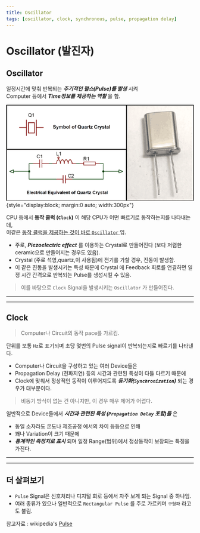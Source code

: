 ```yaml
---
title: Oscillator
tags: [oscillator, clock, synchronous, pulse, propagation delay]
---
```

# Oscillator (발진자)

## Oscillator

일정시간에 맞춰 반복되는 ***주기적인 펄스(Pulse)를 발생*** 시켜  
Computer 등에서 ***Time정보를 제공하는 역할*** 을 함.  

![Oscillator](img/Quartz-Crystal-Oscillator.png){style="display:block; margin:0 auto; width:300px"}

CPU 등에서 **동작 클럭 (`Clock`)** 이 해당 CPU가 어떤 빠르기로 동작하는지를 나타내는데,  
이같은 <u>동작 클럭을 제공하는 것이 바로 `Oscillator` </u>임.  

* 주로, ***Piezoelectric effect*** 를 이용하는 Crystal로 만들어진다 (보다 저렴한 ceramic으로 만들어지는 경우도 있음). 
* Crystal (주로 석영,quartz,이 사용됨)에 전기를 가할 경우, 진동이 발생함.
* 이 같은 진동을 발생시키는 특성 때문에 Crystal 에 Feedback 회로를 연결하면 일정 시간 간격으로 반복되는 Pulse를 생성시킬 수 있음.

> 이를 바탕으로 `Clock` Signal을 발생시키는 `Oscillator` 가 만들어진다.  

---

---

## Clock 

> Computer나 Circuit의 동작 pace를 가르킴. 

단위를 보통 `Hz`로 표기되며 초당 몇번의 Pulse signal이 반복되는지로 빠르기를 나타낸다.  

* Computer나 Circuit을 구성하고 있는 여러 Device들은 
* Propagation Delay (전파지연) 등의 시간과 관련된 특성이 다들 다르기 때문에 
* Clock에 맞춰서 정상적인 동작이 이루어지도록 ***동기화(`Synchronization`)*** 되는 경우가 대부분이다. 

> 비동기 방식이 없는 건 아니지만, 이 경우 매우 제어가 어렵다.  

일반적으로 Device들에서 ***시간과 관련된 특성 (`Propagation Delay` 포함)들*** 은 

* 동일 소자라도 온도나 제조공정 에서의 차이 등등으로 인해 
* 꽤나 Variation이 크기 때문에 
* ***통계적인 측정치로 표시*** 되며 
일정 Range(범위)에서 정상동작이 보장되는 특징을 가진다.  

---

---

## 더 살펴보기

* `Pulse` Signal은 신호처리나 디지털 회로 등에서 자주 보게 되는 Signal 중 하나임. 
* 여러 종류가 있으나 일반적으로 `Rectangular Pulse` 를 주로 가르키며 `구형파` 라고도 불림.


참고자료 : wikipedia's [Pulse](https://en.wikipedia.org/wiki/Pulse_(signal_processing))